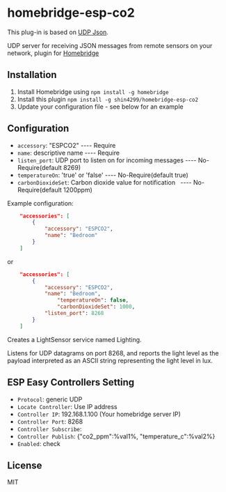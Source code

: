 # homebridge-esp-co2
This plug-in is based on [UDP Json](https://github.com/rxseger/homebridge-udp-json).

UDP server for receiving JSON messages from remote sensors on your network,
plugin for [Homebridge](https://github.com/nfarina/homebridge)

## Installation
1.	Install Homebridge using `npm install -g homebridge`
2.	Install this plugin `npm install -g shin4299/homebridge-esp-co2`
3.	Update your configuration file - see below for an example

## Configuration
* `accessory`: "ESPCO2"  ---- Require
* `name`: descriptive name  ---- Require
* `listen_port`: UDP port to listen on for incoming messages   ---- No-Require(default 8269)
* `temperatureOn`: 'true' or 'false'   ---- No-Require(default true)
* `carbonDioxideSet`: Carbon dioxide value for notification   ---- No-Require(default 1200ppm)

Example configuration:
```json
    "accessories": [
        {
            "accessory": "ESPCO2",
            "name": "Bedroom"
        }
    ]
```
or

```json
    "accessories": [
        {
            "accessory": "ESPCO2",
            "name": "Bedroom",
       			"temperatureOn": false,
      			"carbonDioxideSet": 1000,
            "listen_port": 8268
        }
    ]
```

Creates a LightSensor service named Lighting.

Listens for UDP datagrams on port 8268, and reports the light level as the
payload interpreted as an ASCII string representing the light level in lux.


## ESP Easy Controllers Setting
* `Protocol`: generic UDP
* `Locate Controller`: Use IP address
* `Controller IP`: 192.168.1.100 (Your homebridge server IP)
* `Controller Port`: 8268
* `Controller Subscribe`: 
* `Controller Publish`:	{"co2_ppm":%val1%, "temperature_c":%val2%}
* `Enabled`: check

## License

MIT
